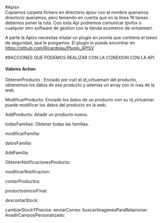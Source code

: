 #Apisv  
Copiamos carpeta fichero en directorio apisv con el nombre queramos directorio queramos, pero teniendo en cuenta
que en la linea 19 tareas debemos poner la ruta. 
Con esta Api podremos comunicar tpvfox o cualquier otro software de gestion con la tienda ecomerce de virtuemart.

A parte la Apisv necesitas intalar un plugin en joomla que contiene el token de seguridad, que le pongamos. El plugin lo puede encontrar en https://github.com/Ricardolau/Plugin_APISV

##ACCIONES QUE PODEMOS REALIZAR CON LA CONEXION CON LA API
#### Valores Action
ObtenerProducto : Enviado por curl el id_virtuemart del producto, obtenemos los datos de ese producto y ademas un array con lo ivas de la web.

ModificarProducto: Enviado los datos de un producto con su id_virtuemar puede modificar los datos del producto en la web.

AddProducto: Añadir un producto nuevo.

todasFamilias: Obtener todas las familias.

modificarFamilia:

datosFamilia:

AddFamilia:

ObtenerNotificacionesProducto:

modificarNotificacion:

contarProductos:

productosInicioFinal:

descontarStock:

cambiarStockYPrecios:
enviarCorreo:
buscarImagenesParaRelacionar:
AnadirCamposPersonalizado:

